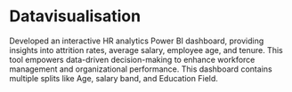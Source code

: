 # Datavisualisation
Developed an interactive HR analytics Power BI dashboard, providing insights into attrition rates, average salary, employee age, and tenure. This tool empowers data-driven decision-making to enhance workforce management and organizational performance. This dashboard contains multiple splits like Age, salary band, and Education Field.
